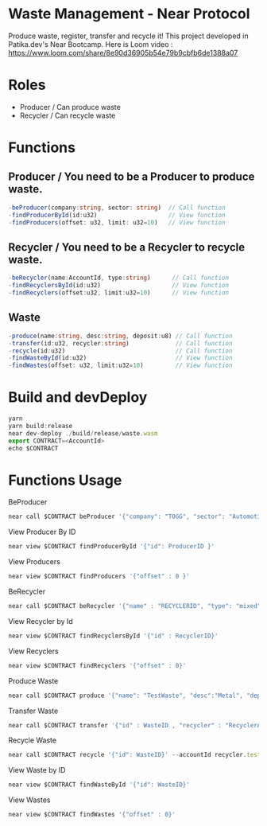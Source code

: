 # Waste Management - Near Protocol
Produce waste, register, transfer and recycle it!
This project developed in Patika.dev's Near Bootcamp.
Here is Loom video : https://www.loom.com/share/8e90d36905b54e79b9cbfb6de1388a07
# Roles
- Producer / Can produce waste
- Recycler / Can recycle waste

# Functions
## Producer / You need to be a Producer to produce waste.
```ts
-beProducer(company:string, sector: string)  // Call function
-findProducerById(id:u32)                    // View function
-findProducers(offset: u32, limit: u32=10)   // View function         
```
## Recycler / You need to be a Recycler to recycle waste.
```ts
-beRecycler(name:AccountId, type:string)      // Call function
-findRecyclersById(id:u32)                    // View function        
-findRecyclers(offset:u32, limit:u32=10)      // View function         
```
## Waste
```ts
-produce(name:string, desc:string, deposit:u8) // Call function
-transfer(id:u32, recycler:string)             // Call function
-recycle(id:u32)                               // Call function       
-findWasteById(id:u32)                         // View function                          
-findWastes(offset: u32, limit:u32=10)         // View function   
```
# Build and devDeploy
```ts
yarn
yarn build:release
near dev-deploy ./build/release/waste.wasm
export CONTRACT=<AccountId>
echo $CONTRACT
```

# Functions Usage
BeProducer
```ts
near call $CONTRACT beProducer '{"company": "TOGG", "sector": "Automotive"}' --accountId producer1.testnet
```
View Producer By ID
```ts
near view $CONTRACT findProducerById '{"id": ProducerID }'
```
View Producers
```ts
near view $CONTRACT findProducers '{"offset" : 0 }'
```
BeRecycler
```ts
near call $CONTRACT beRecycler '{"name" : "RECYCLERID", "type": "mixed"}' --accountId recycler.testnet
```
View Recycler by Id
```ts
near view $CONTRACT findRecyclersById '{"id" : RecyclerID}'
```
View Recyclers
```ts
near view $CONTRACT findRecyclers '{"offset" : 0}'
```
Produce Waste
```ts
near call $CONTRACT produce '{"name": "TestWaste", "desc":"Metal", "deposit": 1 }' --accountId producer1.testnet --amount 1
```
Transfer Waste 
```ts
near call $CONTRACT transfer '{"id" : WasteID , "recycler" : "RecyclerAccountID"}' --accountId producer1.testnet
```
Recycle Waste
```ts
near call $CONTRACT recycle '{"id": WasteID}' --accountId recycler.testnet
```
View Waste by ID
```ts
near view $CONTRACT findWasteById '{"id": WasteID}'
```
View Wastes
```ts
near view $CONTRACT findWastes '{"offset" : 0}'
```